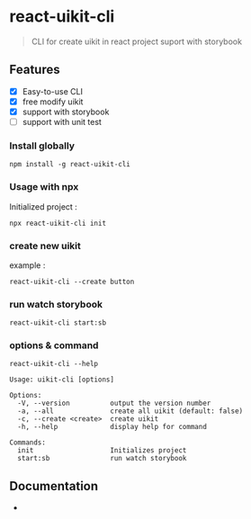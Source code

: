 # react-uikit-cli

> CLI for create uikit in react project suport with storybook

## Features
- [x] Easy-to-use CLI
- [x] free modify uikit
- [x] support with storybook
- [ ] support with unit test

### Install globally
```
npm install -g react-uikit-cli
```
### Usage with npx
Initialized project :
```
npx react-uikit-cli init
```
### create new uikit
example :
```
react-uikit-cli --create button
```
### run watch storybook
```
react-uikit-cli start:sb
```
### options & command
```
react-uikit-cli --help
```
```
Usage: uikit-cli [options]

Options:
  -V, --version          output the version number        
  -a, --all              create all uikit (default: false)
  -c, --create <create>  create uikit
  -h, --help             display help for command

Commands:
  init                   Initializes project
  start:sb               run watch storybook
```

## Documentation
-
